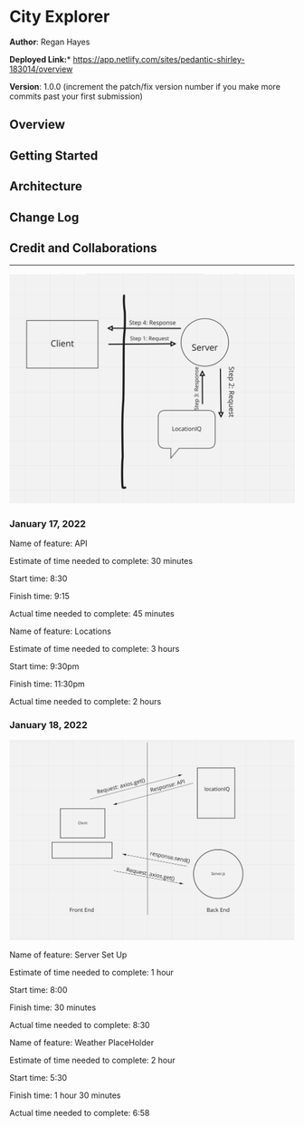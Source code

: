 # City Explorer

**Author**: Regan Hayes

**Deployed Link:*** <https://app.netlify.com/sites/pedantic-shirley-183014/overview>

**Version**: 1.0.0 (increment the patch/fix version number if you make more commits past your first submission)

## Overview
<!-- Provide a high level overview of what this application is and why you are building it, beyond the fact that it's an assignment for this class. (i.e. What's your problem domain?) -->

## Getting Started
<!-- What are the steps that a user must take in order to build this app on their own machine and get it running? -->

## Architecture
<!-- Provide a detailed description of the application design. What technologies (languages, libraries, etc) you're using, and any other relevant design information. -->

## Change Log

<!-- Use this area to document the iterative changes made to your application as each feature is successfully implemented. Use time stamps. Here's an example:

01-01-2001 4:59pm - Application now has a fully-functional express server, with a GET route for the location resource. -->

## Credit and Collaborations
<!-- Give credit (and a link) to other people or resources that helped you build this application. -->

***

![image](./public/wrrc.png)

### January 17, 2022

Name of feature: API

Estimate of time needed to complete: 30 minutes

Start time: 8:30

Finish time: 9:15

Actual time needed to complete: 45 minutes

Name of feature: Locations

Estimate of time needed to complete: 3 hours

Start time: 9:30pm

Finish time: 11:30pm

Actual time needed to complete: 2 hours

### January 18, 2022

![image](./public/wrrc-lab2.png)

Name of feature: Server Set Up

Estimate of time needed to complete: 1 hour

Start time: 8:00

Finish time: 30 minutes

Actual time needed to complete: 8:30

Name of feature: Weather PlaceHolder

Estimate of time needed to complete: 2 hour

Start time: 5:30

Finish time: 1 hour 30 minutes

Actual time needed to complete: 6:58
